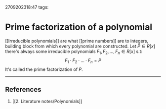 2709202318:47
tags: 
# Prime factorization of a polynomial

[[Irreducible polynomials]] are what [[prime numbers]] are to integers, building block from which every polynomial are constructed.
Let $P\in R[x]$ there's always some irreducible polynomials $F_1, F_2, ..., F_n\in R[x]$ s.t:$$F_1\cdot F_2\cdot...\cdot F_n=P$$
It's called the prime factorization of $P$.

---
## References
1. [[2. Literature notes/Polynomials]]